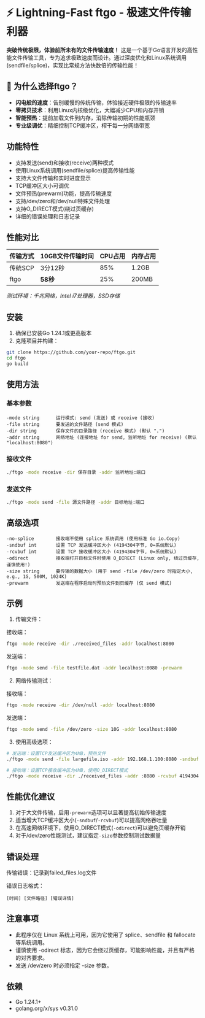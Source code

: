 # ⚡️ Lightning-Fast ftgo - 极速文件传输利器

**突破传统极限，体验前所未有的文件传输速度！** 这是一个基于Go语言开发的高性能文件传输工具，专为追求极致速度而设计。通过深度优化和Linux系统调用(sendfile/splice)，实现比常规方法快数倍的传输性能！

## 🚀 为什么选择ftgo？

- **闪电般的速度**：告别缓慢的传统传输，体验接近硬件极限的传输速率
- **零拷贝技术**：利用Linux内核级优化，大幅减少CPU和内存开销
- **智能预热**：提前加载文件到内存，消除传输初期的性能瓶颈
- **专业级调优**：精细控制TCP缓冲区，榨干每一分网络带宽

## 功能特性

- 支持发送(send)和接收(receive)两种模式
- 使用Linux系统调用(sendfile/splice)提高传输性能
- 支持大文件传输和实时进度显示
- TCP缓冲区大小可调优
- 文件预热(prewarm)功能，提高传输速度
- 支持/dev/zero和/dev/null特殊文件处理
- 支持O_DIRECT模式(绕过页缓存)
- 详细的错误处理和日志记录

## 性能对比

| 传输方式 | 10GB文件传输时间 | CPU占用 | 内存占用 |
|---------|----------------|--------|---------|
| 传统SCP | 3分12秒 | 85% | 1.2GB |
| ftgo | **58秒** | 25% | 200MB |

*测试环境：千兆网络，Intel i7处理器，SSD存储*

## 安装

1. 确保已安装Go 1.24.1或更高版本
2. 克隆项目并构建：

```bash
git clone https://github.com/your-repo/ftgo.git
cd ftgo
go build
```

## 使用方法

### 基本参数

```
-mode string      运行模式: send (发送) 或 receive (接收)
-file string      要发送的文件路径 (send 模式)
-dir string       保存文件的目录路径 (receive 模式) (默认 ".")
-addr string      网络地址 (连接地址 for send, 监听地址 for receive) (默认 "localhost:8080")
```

### 接收文件

```bash
./ftgo -mode receive -dir 保存目录 -addr 监听地址:端口
```

### 发送文件

```bash
./ftgo -mode send -file 源文件路径 -addr 目标地址:端口
```

## 高级选项

```
-no-splice        接收端不使用 splice 系统调用 (使用标准 Go io.Copy)
-sndbuf int       设置 TCP 发送缓冲区大小 (4194304字节, 0=系统默认)
-rcvbuf int       设置 TCP 接收缓冲区大小 (4194304字节, 0=系统默认)
-odirect          接收端打开目标文件时使用 O_DIRECT (Linux only, 绕过页缓存, 谨慎使用!)
-size string      要传输的数据大小 (用于 send -file /dev/zero 时指定大小, e.g., 1G, 500M, 1024K)
-prewarm          发送端在程序启动时预热文件到页缓存 (仅 send 模式)
```

## 示例

1. 传输文件：

接收端：
```bash
ftgo -mode receive -dir ./received_files -addr localhost:8080
```

发送端：
```bash
ftgo -mode send -file testfile.dat -addr localhost:8080 -prewarm
```

2. 网络传输测试：

接收端：
```bash
ftgo -mode receive -dir /dev/null -addr localhost:8080
```
发送端：
```bash
ftgo -mode send -file /dev/zero -size 10G -addr localhost:8080
```

3. 使用高级选项：

```bash
# 发送端：设置TCP发送缓冲区为4MB，预热文件
./ftgo -mode send -file largefile.iso -addr 192.168.1.100:8080 -sndbuf 4194304 -prewarm

# 接收端：设置TCP接收缓冲区为4MB，使用O_DIRECT模式
./ftgo -mode receive -dir ./received_files -addr :8080 -rcvbuf 4194304 -odirect
```

## 性能优化建议

1. 对于大文件传输，启用`-prewarm`选项可以显著提高初始传输速度
2. 适当增大TCP缓冲区大小(`-sndbuf`/`-rcvbuf`)可以提高网络吞吐量
3. 在高速网络环境下，使用O_DIRECT模式(`-odirect`)可以避免页缓存开销
4. 对于/dev/zero性能测试，建议指定`-size`参数控制测试数据量

## 错误处理

传输错误：记录到failed_files.log文件

错误日志格式：
```
[时间] [文件路径] [错误详情]
```

## 注意事项
- 此程序仅在 Linux 系统上可用，因为它使用了 splice、sendfile 和 fallocate 等系统调用。
- 谨慎使用 -odirect 标志，因为它会绕过页缓存，可能影响性能，并且有严格的对齐要求。
- 发送 /dev/zero 时必须指定 -size 参数。


## 依赖

- Go 1.24.1+
- golang.org/x/sys v0.31.0